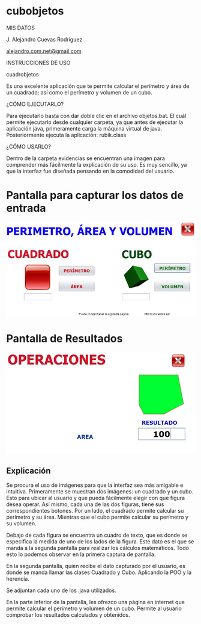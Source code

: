 # cubobjetos

MIS DATOS

J. Alejandro Cuevas Rodríguez

alejandro.com.net@gmail.com

INSTRUCCIONES DE USO

cuadrobjetos

Es una excelente aplicación que te permite calcular el perímetro y área de un cuadrado; así como el perímetro y volumen de un cubo.

¿CÓMO EJECUTARLO?

Para ejecutarlo basta con dar doble clic en el archivo objetos.bat. El cuál permite ejecutarlo desde cualquier carpeta, ya que antes de ejecutar la aplicación java, primeramente carga la máquina virtual de java. Posteriormente ejecuta la aplicación: rubik.class

¿CÓMO USARLO?

Dentro de la carpeta evidencias se encuentran una imagen para comprender más fácilmente la explicación de su uso. Es muy sencillo, ya que la interfaz fue diseñada pensando en la comodidad del usuario. 

# Pantalla para capturar los datos de entrada
![Pantalla de datos](/evidencias/CapturaCuboEntrada.JPG)

# Pantalla de Resultados
![Pantalla resultados](/evidencias/CapturaCuboSalida.JPG)

## Explicación

Se procura el uso de imágenes para que la interfaz sea más amigable e intuitiva. Primeramente se muestran dos imágenes: un cuadrado y un cubo. Esto para ubicar al usuario y que pueda fácilmente elegir con que figura desea operar. Así mismo, cada una de las dos figuras, tiene sus correspondientes botones. Por un lado, el cuadrado permite calcular su perímetro y su área. Mientras que el cubo permite calcular su perímetro y su volumen.

Debajo de cada figura se encuentra un cuadro de texto, que es donde se especifica la medida de uno de los lados de la figura. Este dato es el que se manda a la segunda pantalla para realizar los cálculos matemáticos. Todo esto lo podemos observar en la primera captura de pantalla. 

En la segunda pantalla, quien recibe el dato capturado por el usuario, es donde se manda llamar las clases Cuadrado y Cubo. Aplicando la POO y la herencia.

Se adjuntan cada uno de los .java utilizados.

En la parte inferior de la pantalla, les ofrezco una página en internet que permite calcular el perímetro y volumen de un cubo. Permite al usuario comprobar los resultados calculados y obtenidos.

